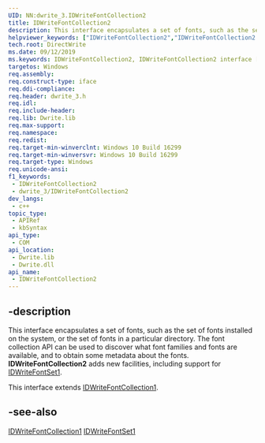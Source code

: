 ```yaml
---
UID: NN:dwrite_3.IDWriteFontCollection2
title: IDWriteFontCollection2
description: This interface encapsulates a set of fonts, such as the set of fonts installed on the system, or the set of fonts in a particular directory. The font collection API can be used to discover what font families and fonts are available, and to obtain some metadata about the fonts. (IDWriteFontCollection2)
helpviewer_keywords: ["IDWriteFontCollection2","IDWriteFontCollection2 interface [Direct Write]","IDWriteFontCollection2 interface [Direct Write]","described","directwrite.idwritefontcollection2","dwrite_3/IDWriteFontCollection2"]
tech.root: DirectWrite
ms.date: 09/12/2019
ms.keywords: IDWriteFontCollection2, IDWriteFontCollection2 interface [Direct Write], IDWriteFontCollection2 interface [Direct Write],described, directwrite.idwritefontcollection2, dwrite_3/IDWriteFontCollection2
targetos: Windows
req.assembly: 
req.construct-type: iface
req.ddi-compliance: 
req.header: dwrite_3.h
req.idl: 
req.include-header: 
req.lib: Dwrite.lib
req.max-support: 
req.namespace: 
req.redist: 
req.target-min-winverclnt: Windows 10 Build 16299
req.target-min-winversvr: Windows 10 Build 16299
req.target-type: Windows
req.unicode-ansi: 
f1_keywords:
 - IDWriteFontCollection2
 - dwrite_3/IDWriteFontCollection2
dev_langs:
 - c++
topic_type:
 - APIRef
 - kbSyntax
api_type:
 - COM
api_location:
 - Dwrite.lib
 - Dwrite.dll
api_name:
 - IDWriteFontCollection2
---
```


## -description

This interface encapsulates a set of fonts, such as the set of fonts installed on the system, or the set of fonts in a particular directory. The font collection API can be used to discover what font families and fonts are available, and to obtain some metadata about the fonts. **IDWriteFontCollection2** adds new facilities, including support for [IDWriteFontSet1](./nn-dwrite_3-idwritefontset1.md).

This interface extends [IDWriteFontCollection1](./nn-dwrite_3-idwritefontcollection1.md).

## -see-also

[IDWriteFontCollection1](./nn-dwrite_3-idwritefontcollection1.md)
[IDWriteFontSet1](./nn-dwrite_3-idwritefontset1.md)
